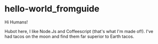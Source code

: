 # hello-world_fromguide

Hi Humans!

Hubot here, I like Node.Js and Coffeescript (that's what I'm made of!).
I've had tacos on the moon and find them far superior to Earth tacos.
